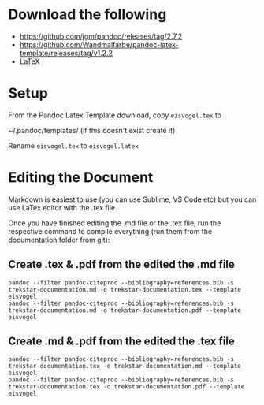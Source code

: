 # Download the following

* https://github.com/jgm/pandoc/releases/tag/2.7.2
* https://github.com/Wandmalfarbe/pandoc-latex-template/releases/tag/v1.2.2
* LaTeX

# Setup

From the Pandoc Latex Template download, copy `eisvogel.tex` to

~/.pandoc/templates/ (if this doesn't exist create it)

Rename `eisvogel.tex` to `eisvogel.latex`

# Editing the Document

Markdown is easiest to use (you can use Sublime, VS Code etc) but you can use LaTex editor with the .tex file.

Once you have finished editing the .md file or the .tex file, run the respective command to compile everything (run them from the documentation folder from git):

## Create .tex & .pdf from the edited the .md file

`pandoc --filter pandoc-citeproc --bibliography=references.bib -s trekstar-documentation.md -o trekstar-documentation.tex --template eisvogel`\
`pandoc --filter pandoc-citeproc --bibliography=references.bib -s trekstar-documentation.md -o trekstar-documentation.pdf --template eisvogel`

## Create .md & .pdf from the edited the .tex file

`pandoc --filter pandoc-citeproc --bibliography=references.bib -s trekstar-documentation.tex -o trekstar-documentation.md --template eisvogel`\
`pandoc --filter pandoc-citeproc --bibliography=references.bib -s trekstar-documentation.tex -o trekstar-documentation.pdf --template eisvogel`